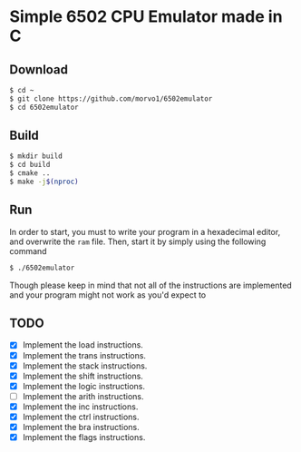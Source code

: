 # Simple 6502 CPU Emulator made in C

## Download 
```bash
$ cd ~
$ git clone https://github.com/morvo1/6502emulator
$ cd 6502emulator
```

## Build
```bash
$ mkdir build
$ cd build
$ cmake ..
$ make -j$(nproc)
```

## Run
In order to start, you must to write your program in a hexadecimal editor, and overwrite the `ram` file. Then, start it by simply using the following command
```bash
$ ./6502emulator
```
Though please keep in mind that not all of the instructions are implemented and your program might not work as you'd expect to

## TODO
- [X] Implement the load instructions.
- [X] Implement the trans instructions.
- [X] Implement the stack instructions.
- [X] Implement the shift instructions.
- [X] Implement the logic instructions.
- [ ] Implement the arith instructions.
- [X] Implement the inc instructions.
- [X] Implement the ctrl instructions.
- [X] Implement the bra instructions.
- [X] Implement the flags instructions.